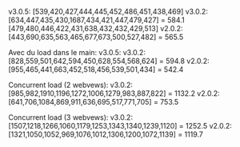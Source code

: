 v3.0.5: [539,420,427,444,445,452,486,451,438,469]
v3.0.2: [634,447,435,430,1687,434,421,447,479,427] = 584.1
[479,480,446,422,431,638,432,432,429,513]
v2.0.2: [443,690,635,563,465,677,673,500,527,482] = 565.5


Avec du load dans le main:
v3.0.5: 
v3.0.2: [828,559,501,642,594,450,628,554,568,624] = 594.8
v2.0.2: [955,465,441,663,452,518,456,539,501,434] = 542.4


Concurrent load (2 webvews):
v3.0.2: [985,982,1910,1196,1272,1006,1279,983,887,822] = 1132.2
v2.0.2: [641,706,1084,869,911,636,695,517,771,705] = 753.5


Concurrent load (3 webvews):
v3.0.2: [1507,1218,1266,1060,1179,1253,1343,1340,1239,1120] = 1252.5
v2.0.2: [1321,1050,1052,969,1076,1012,1306,1200,1072,1139] = 1119.7
